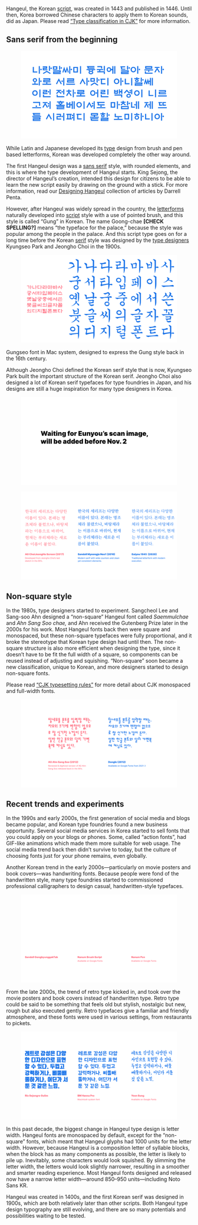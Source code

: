Hangeul, the Korean [script](/glossary/script_writing_system), was created in 1443 and published in 1446. Until then, Korea borrowed Chinese characters to apply them to Korean sounds, did as Japan. Please read [“Type classification in CJK”](/lesson/type_classification_in_cjk) for more information.

## Sans serif from the beginning

<figure>

![Example of Hunminjeongum font](images/01.svg)

</figure>

While Latin and Japanese developed its [type](/glossary/type) design from brush and pen based letterforms, Korean was developed completely the other way around.

The first Hangeul design was a [sans serif](/glossary/sans_serif) style, with rounded elements, and this is where the type development of Hangeul starts. King Sejong, the director of Hangeul’s creation, intended this design for citizens to be able to learn the new script easily by drawing on the ground with a stick. For more information, read our [Designing Hangeul](/designing_hangeul) collection of articles by Darrell Penta.

However, after Hangeul was widely spread in the country, the [letterforms](/glossary/letterform) naturally developed into [script](/glossary/script_typeface_style) style with a use of pointed brush, and this style is called “Gung” in Korean. The name Goong-chae **[CHECK SPELLING?]** means “the typeface for the palace,” because the style was popular among the people in the palace. And this script type goes on for a long time before the Korean [serif](/glossary/serif) style was designed by the [type designers](/glossary/type_designer) Kyungseo Park and Jeongho Choi in the 1900s.

<figure>

![Example of Gung](images/02.svg)

</figure>
<figcaption>Gungseo font in Mac system, designed to express the Gung style back in the 16th century.</figcaption>

Although Jeongho Choi defined the Korean serif style that is now, Kyungseo Park built the important structure of the Korean serif. Jeongho Choi also designed a lot of Korean serif typefaces for type foundries in Japan, and his designs are still a huge inspiration for many type designers in Korea.

<figure>

![Scan of Jeongho Choi’s sketches](images/03.svg)

</figure>

<figure>

![Korean serif style we see now](images/04.svg)

</figure>

## Non-square style

In the 1980s, type designers started to experiment. Sangcheol Lee and Sang-soo Ahn designed a “non-square” Hangeul font called _Saemmulchae_ and _Ahn Sang Soo chae,_ and Ahn received the Gutenberg Prize later in the 2000s for his work. Most Hangeul fonts back then were square and monospaced, but these non-square typefaces were fully proportional, and it broke the stereotype that Korean type design had until then. The non-square structure is also more efficient when designing the type, since it doesn’t have to be fit the full width of a square, so components can be reused instead of adjusting and squishing. “Non-square” soon became a new classification, unique to Korean, and more designers started to design non-square fonts.

Please read [“CJK typesetting rules”](/lesson/cjk_typesetting_rules) for more detail about CJK monospaced and full-width fonts.

<figure>

![Examples of non-square fonts](images/05.svg)

</figure>

## Recent trends and experiments

In the 1990s and early 2000s, the first generation of social media and blogs became popular, and Korean type foundries found a new business opportunity. Several social media services in Korea started to sell fonts that you could apply on your blogs or phones. Some, called “action fonts”, had GIF-like animations which made them more suitable for web usage. The social media trend back then didn’t survive to today, but the culture of choosing fonts just for your phone remains, even globally.

Another Korean trend in the early 2000s—particularly on movie posters and book covers—was handwriting fonts. Because people were fond of the handwritten style, many type foundries started to commissioned professional calligraphers to design casual, handwritten-style typefaces.

<figure>

![Examples of handwritten typefaces](images/06.svg)

</figure>

From the late 2000s, the trend of retro type kicked in, and took over the movie posters and book covers instead of handwritten type. Retro type could be said to be something that feels old but stylish, nostalgic but new, rough but also executed gently. Retro typefaces give a familiar and friendly atmosphere, and these fonts were used in various settings, from restaurants to pickets.

<figure>

![Examples of retro typefaces](images/07.svg)

</figure>

In this past decade, the biggest change in Hangeul type design is letter width. Hangeul fonts are monospaced by default, except for the “non-square” fonts, which meant that Hangeul glyphs had 1000 units for the letter width. However, because Hangeul is a composition letter of syllable blocks, when the block has as many components as possible, the letter is likely to pile up. Inevitably, some characters would look squished. By slimming the letter width, the letters would look slightly narrower, resulting in a smoother and smarter reading experience. Most Hangeul fonts designed and released now have a narrow letter width—around 850–950 units—including Noto Sans KR.

Hangeul was created in 1400s, and the first Korean serif was designed in 1900s, which are both relatively later than other scripts. Both Hangeul type design typography are still evolving, and there are so many potentials and possibilities waiting to be tested.